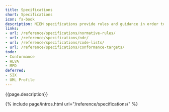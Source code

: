 ```yaml
---
title: Specifications
short: Specifications
icon: fa-book
description: NIEM specifications provide rules and guidance in order to design consistent and well-defined information exchanges.
links:
- url: /reference/specifications/normative-rules/
- url: /reference/specifications/ndr/
- url: /reference/specifications/code-lists/
- url: /reference/specifications/conformance-targets/
todo:
- Conformance
- HLVA
- MPD
deferred:
- SIX
- UML Profile
---
```


{{page.description}}

{% include page/intros.html url="/reference/specifications/" %}
